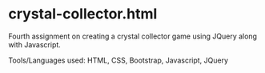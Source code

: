# crystal-collector.html
Fourth assignment on creating a crystal collector game using JQuery along with Javascript.

Tools/Languages used: HTML, CSS, Bootstrap, Javascript, JQuery
